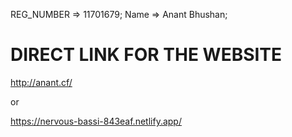 REG_NUMBER => 11701679;
Name => Anant Bhushan;

<h1>DIRECT LINK FOR THE WEBSITE</h1>

http://anant.cf/

or

https://nervous-bassi-843eaf.netlify.app/

